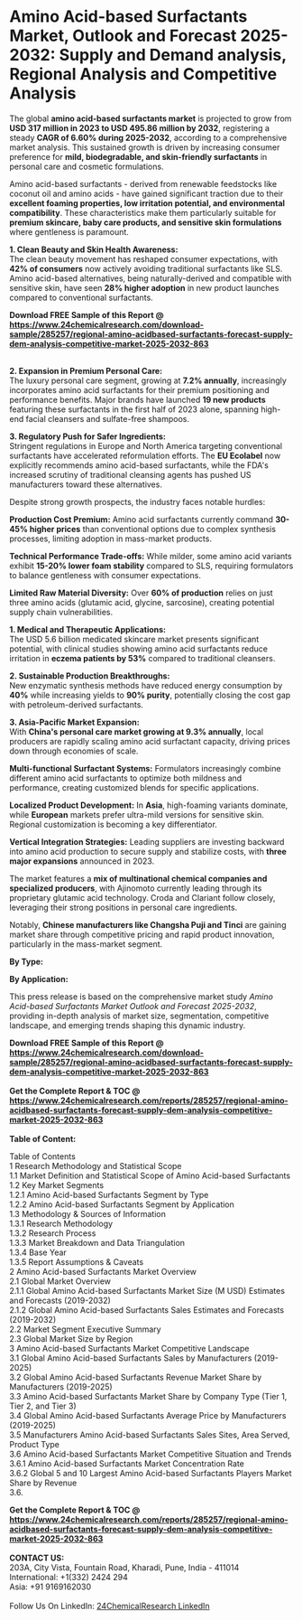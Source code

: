 <h1>Amino Acid-based Surfactants Market, Outlook and Forecast 2025-2032: Supply and Demand analysis, Regional Analysis and Competitive Analysis</h1><p>The global <strong>amino acid-based surfactants market</strong> is projected to grow from <strong>USD 317 million in 2023 to USD 495.86 million by 2032</strong>, registering a steady <strong>CAGR of 6.60% during 2025-2032</strong>, according to a comprehensive market analysis. This sustained growth is driven by increasing consumer preference for <strong>mild, biodegradable, and skin-friendly surfactants</strong> in personal care and cosmetic formulations.</p><p>Amino acid-based surfactants - derived from renewable feedstocks like coconut oil and amino acids - have gained significant traction due to their <strong>excellent foaming properties, low irritation potential, and environmental compatibility</strong>. These characteristics make them particularly suitable for <strong>premium skincare, baby care products, and sensitive skin formulations</strong> where gentleness is paramount.</p><p><strong>1. Clean Beauty and Skin Health Awareness:</strong><br>
The clean beauty movement has reshaped consumer expectations, with <strong>42% of consumers</strong> now actively avoiding traditional surfactants like SLS. Amino acid-based alternatives, being naturally-derived and compatible with sensitive skin, have seen <strong>28% higher adoption</strong> in new product launches compared to conventional surfactants.</p><div><b>Download FREE Sample of this Report @ 
            <a href="https://www.24chemicalresearch.com/download-sample/285257/regional-amino-acidbased-surfactants-forecast-supply-dem-analysis-competitive-market-2025-2032-863">
            https://www.24chemicalresearch.com/download-sample/285257/regional-amino-acidbased-surfactants-forecast-supply-dem-analysis-competitive-market-2025-2032-863</a></b></div><br><p><strong>2. Expansion in Premium Personal Care:</strong><br>
The luxury personal care segment, growing at <strong>7.2% annually</strong>, increasingly incorporates amino acid surfactants for their premium positioning and performance benefits. Major brands have launched <strong>19 new products</strong> featuring these surfactants in the first half of 2023 alone, spanning high-end facial cleansers and sulfate-free shampoos.</p><p><strong>3. Regulatory Push for Safer Ingredients:</strong><br>
Stringent regulations in Europe and North America targeting conventional surfactants have accelerated reformulation efforts. The <strong>EU Ecolabel</strong> now explicitly recommends amino acid-based surfactants, while the FDA's increased scrutiny of traditional cleansing agents has pushed US manufacturers toward these alternatives.</p><p>Despite strong growth prospects, the industry faces notable hurdles:</p><p><strong>Production Cost Premium:</strong> Amino acid surfactants currently command <strong>30-45% higher prices</strong> than conventional options due to complex synthesis processes, limiting adoption in mass-market products.</p><p><strong>Technical Performance Trade-offs:</strong> While milder, some amino acid variants exhibit <strong>15-20% lower foam stability</strong> compared to SLS, requiring formulators to balance gentleness with consumer expectations.</p><p><strong>Limited Raw Material Diversity:</strong> Over <strong>60% of production</strong> relies on just three amino acids (glutamic acid, glycine, sarcosine), creating potential supply chain vulnerabilities.</p><p><strong>1. Medical and Therapeutic Applications:</strong><br>
The USD 5.6 billion medicated skincare market presents significant potential, with clinical studies showing amino acid surfactants reduce irritation in <strong>eczema patients by 53%</strong> compared to traditional cleansers.</p><p><strong>2. Sustainable Production Breakthroughs:</strong><br>
New enzymatic synthesis methods have reduced energy consumption by <strong>40%</strong> while increasing yields to <strong>90% purity</strong>, potentially closing the cost gap with petroleum-derived surfactants.</p><p><strong>3. Asia-Pacific Market Expansion:</strong><br>
With <strong>China's personal care market growing at 9.3% annually</strong>, local producers are rapidly scaling amino acid surfactant capacity, driving prices down through economies of scale.</p><p><strong>Multi-functional Surfactant Systems:</strong> Formulators increasingly combine different amino acid surfactants to optimize both mildness and performance, creating customized blends for specific applications.</p><p><strong>Localized Product Development:</strong> In <strong>Asia</strong>, high-foaming variants dominate, while <strong>European</strong> markets prefer ultra-mild versions for sensitive skin. Regional customization is becoming a key differentiator.</p><p><strong>Vertical Integration Strategies:</strong> Leading suppliers are investing backward into amino acid production to secure supply and stabilize costs, with <strong>three major expansions</strong> announced in 2023.</p><p>The market features a <strong>mix of multinational chemical companies and specialized producers</strong>, with Ajinomoto currently leading through its proprietary glutamic acid technology. Croda and Clariant follow closely, leveraging their strong positions in personal care ingredients.</p><p>Notably, <strong>Chinese manufacturers like Changsha Puji and Tinci</strong> are gaining market share through competitive pricing and rapid product innovation, particularly in the mass-market segment.</p><p><strong>By Type:</strong></p><p><strong>By Application:</strong></p><p>This press release is based on the comprehensive market study <em>Amino Acid-based Surfactants Market Outlook and Forecast 2025-2032</em>, providing in-depth analysis of market size, segmentation, competitive landscape, and emerging trends shaping this dynamic industry.</p><div><b>Download FREE Sample of this Report @ 
            <a href="https://www.24chemicalresearch.com/download-sample/285257/regional-amino-acidbased-surfactants-forecast-supply-dem-analysis-competitive-market-2025-2032-863">
            https://www.24chemicalresearch.com/download-sample/285257/regional-amino-acidbased-surfactants-forecast-supply-dem-analysis-competitive-market-2025-2032-863</a></b></div><br><div><b>Get the Complete Report & TOC @ 
            <a href="https://www.24chemicalresearch.com/reports/285257/regional-amino-acidbased-surfactants-forecast-supply-dem-analysis-competitive-market-2025-2032-863">
            https://www.24chemicalresearch.com/reports/285257/regional-amino-acidbased-surfactants-forecast-supply-dem-analysis-competitive-market-2025-2032-863</a></b></div><br>
            <b>Table of Content:</b><p>Table of Contents<br />
1 Research Methodology and Statistical Scope<br />
1.1 Market Definition and Statistical Scope of Amino Acid-based Surfactants<br />
1.2 Key Market Segments<br />
1.2.1 Amino Acid-based Surfactants Segment by Type<br />
1.2.2 Amino Acid-based Surfactants Segment by Application<br />
1.3 Methodology & Sources of Information<br />
1.3.1 Research Methodology<br />
1.3.2 Research Process<br />
1.3.3 Market Breakdown and Data Triangulation<br />
1.3.4 Base Year<br />
1.3.5 Report Assumptions & Caveats<br />
2 Amino Acid-based Surfactants Market Overview<br />
2.1 Global Market Overview<br />
2.1.1 Global Amino Acid-based Surfactants Market Size (M USD) Estimates and Forecasts (2019-2032)<br />
2.1.2 Global Amino Acid-based Surfactants Sales Estimates and Forecasts (2019-2032)<br />
2.2 Market Segment Executive Summary<br />
2.3 Global Market Size by Region<br />
3 Amino Acid-based Surfactants Market Competitive Landscape<br />
3.1 Global Amino Acid-based Surfactants Sales by Manufacturers (2019-2025)<br />
3.2 Global Amino Acid-based Surfactants Revenue Market Share by Manufacturers (2019-2025)<br />
3.3 Amino Acid-based Surfactants Market Share by Company Type (Tier 1, Tier 2, and Tier 3)<br />
3.4 Global Amino Acid-based Surfactants Average Price by Manufacturers (2019-2025)<br />
3.5 Manufacturers Amino Acid-based Surfactants Sales Sites, Area Served, Product Type<br />
3.6 Amino Acid-based Surfactants Market Competitive Situation and Trends<br />
3.6.1 Amino Acid-based Surfactants Market Concentration Rate<br />
3.6.2 Global 5 and 10 Largest Amino Acid-based Surfactants Players Market Share by Revenue<br />
3.6.</p><div><b>Get the Complete Report & TOC @ 
            <a href="https://www.24chemicalresearch.com/reports/285257/regional-amino-acidbased-surfactants-forecast-supply-dem-analysis-competitive-market-2025-2032-863">
            https://www.24chemicalresearch.com/reports/285257/regional-amino-acidbased-surfactants-forecast-supply-dem-analysis-competitive-market-2025-2032-863</a></b></div><br><b>CONTACT US:</b><br>
            203A, City Vista, Fountain Road, Kharadi, Pune, India - 411014<br>
            International: +1(332) 2424 294<br>
            Asia: +91 9169162030 <br><br>
            Follow Us On LinkedIn: <a href="https://www.linkedin.com/company/24chemicalresearch/">24ChemicalResearch LinkedIn</a>
